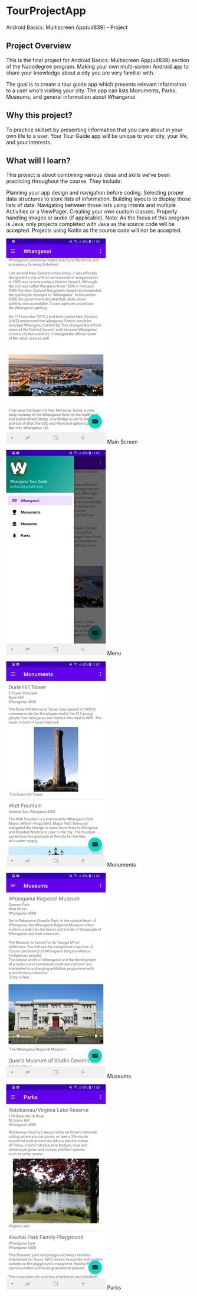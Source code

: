 # TourProjectApp
Android Basics: Multiscreen App(ud839) - Project

## Project Overview
This is the final project for Android Basics: Multiscreen App(ud839) section of the Nanodegree program. 
Making your own multi-screen Android app to share your knowledge about a city you are very familiar with.

The goal is to create a tour guide app which presents relevant information to a user who’s visiting your city. 
The app can lists Monuments, Parks, Museums, and general information about Whanganui. 

## Why this project?
To practice  skillset by presenting information that you care about in your own life to a user. 
Your Tour Guide app will be unique to your city, your life, and your interests.

## What will I learn?
This project is about combining various ideas and skills we’ve been practicing throughout the course. They include:

Planning your app design and navigation before coding.
Selecting proper data structures to store lists of information.
Building layouts to display those lists of data.
Navigating between those lists using intents and multiple Activities or a ViewPager.
Creating your own custom classes.
Properly handling images or audio (if applicable).
Note: As the focus of this program is Java, only projects completed with Java as the source code will be accepted. Projects using Kotlin as the source code will not be accepted.

![Main Screen](app/src/main/res/readmescreenshots/1.jpg)
Main Screen

![Menu](app/src/main/res/readmescreenshots/2.jpg)
Menu

![Monuments](app/src/main/res/readmescreenshots/3.jpg)
Monuments

![Museums](app/src/main/res/readmescreenshots/4.jpg)
Museums

![Parks](app/src/main/res/readmescreenshots/5.jpg)
Parks
